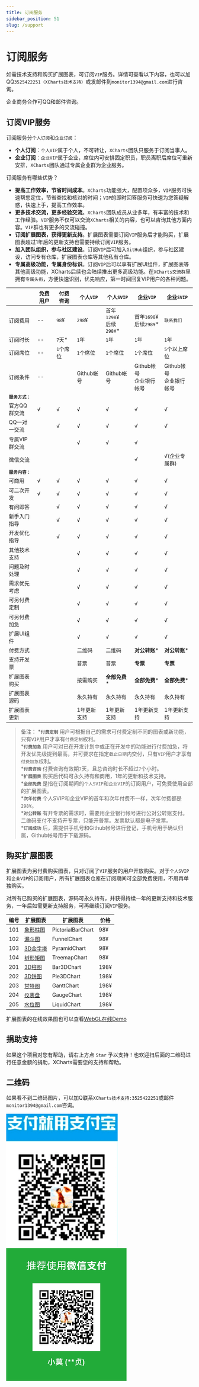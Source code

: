 ```yaml
---
title: 订阅服务
sidebar_position: 51
slug: /support
---
```


# 订阅服务

如需技术支持和购买扩展图表，可订阅`VIP`服务。详情可查看以下内容，也可以加QQ`3525422251（XCharts技术支持）`或发邮件到`monitor1394@gmail.com`进行咨询。

企业商务合作可QQ和邮件咨询。

## 订阅VIP服务

订阅服务分`个人订阅`和`企业订阅`：

- __个人订阅__：`个人VIP`属于个人，不可转让，`XCharts`团队只服务于订阅当事人。
- __企业订阅__：`企业VIP`属于企业，席位内可安排固定职员，职员离职后席位可重新安排，`XCharts`团队通过专属企业群为企业服务。

订阅服务有哪些优势？

- __提高工作效率，节省时间成本__。`XCharts`功能强大，配置项众多，`VIP`服务可快速帮您定位，节省查找和核对的时间；`VIP`的即时回答服务可快速为您答疑解惑，快速上手，提高工作效率。
- __更多技术交流，更多经验交流__。`XCharts`团队成员从业多年，有丰富的技术和工作经验。`VIP`服务不仅可以交流`XCharts`相关的内容，也可以咨询其他方面内容。`VIP`群也有更多的交流碰撞。
- __订阅扩展图表，获得更新支持__。扩展图表需要订阅`VIP`服务后才能购买，扩展图表超过1年后的更新支持也需要持续订阅`VIP`服务。
- __加入团队组织，参与社区建设__。订阅`VIP`后可加入`GitHub`组织，参与社区建设，访问专有仓库，扩展图表仓库等其他私有仓库。
- __专属高级功能，专属身份标识__。订阅`VIP`后可以享有扩展UI组件，扩展图表等其他高级功能，XCharts后续也会陆续推出更多高级功能。在`XCharts交流群`里拥有`专属头衔`，方便快速识别，优先响应，第一时间回复VIP用户的各种问题。

| |免费用户|付费咨询|个人`VIP` | 个人`SVIP` | 企业`VIP` | 企业`SVIP` |
| ----- |--|--|--|--|--|--|
| 订阅费用 | --  | `98`¥   | `298`¥ | 首年`1298`¥<br/>后续`298¥`* | 首年`1698`¥<br/>后续`298¥`* | `联系我们` |
| 订阅时长 | -- | `7`天* | `1`年 | `1`年 | `1`年 | `1`年 |
| 订阅席位 | -- | `1`个席位 | `1`个席位  |`1`个席位|`1`个席位|`5`个以上席位|
| 订阅条件 | -- |  | Github帐号 | Github帐号 |Github帐号<br/>企业银行帐号|Github帐号<br/>企业银行帐号|
| __`服务方式：`__|
| 官方QQ群交流      | √ | √ | √ | √ | √ | √ |
| QQ一对一交流     |   | √ | √ | √ | √ | √ |
| 专属VIP群交流     |   |   | √ | √ | √ |  |
| 微信交流     |   |   |   |   | √ | √(企业专属群) |
| __`服务内容：`__|
| 可商用           | √ | √ | √ | √ | √ | √ |
| 可二次开发        | √ | √ | √ | √ | √ | √ |
| 有问即答          |   | √ | √ | √ | √ | √ |
| 新手入门指导       |   | √ | √ | √ | √ | √ |
| 开发优化指导       |   | √ | √ | √ | √ | √ |
| 其他技术支持       |   |   | √ | √ | √ | √ |
| 问题及时处理       |   |   | √ | √ | √ | √ |
| 需求优先考虑       |   |   | √ | √ | √ | √ |
| 可另付费定制       |   |   | √ | √ | √ | √ |
| 可另付费加急       |   |   | √ | √ | √ | √ |
| 扩展UI组件        |   |   | √ | √ | √ | √ |
| 付费方式        |   |   | 二维码 | 二维码 | __对公转账__* | __对公转账__* |
| 支持开发票        |   |   | 普票 | 普票 | __专票__ | __专票__ |
| 扩展图表购买       |   |   | 按需购买 | __全部免费__* | __全部免费__* | __全部免费__* |
| 扩展图表源码       |   |   | 永久持有 | 永久持有 | 永久持有 | 永久持有 |
| 扩展图表更新       |   |   | 1年更新支持 | 1年更新支持 | 1年更新支持 | 1年更新支持 |

>备注：
>*__`付费定制`__ 用户可根据自己的需求可付费定制不同的图表或新功能，只有`VIP`用户才享有`付费定制`权利。  
>*__`付费加急`__ 用户可对已在开发计划中或正在开发中的功能进行付费加急，将开发优先级提到最高，并可要求在指定`截止日期`内交付，只有`VIP`用户才享有`付费加急`权利。  
>*__`付费咨询`__ 付费咨询有效期`7`天，且总咨询时长不超过`7`个小时。  
>*__`扩展图表`__ 购买后代码可永久持有和商用，1年的更新和技术支持。  
>*__`全部免费`__ 是指在订阅期间的`个人SVIP`和`企业VIP`的订阅用户，可免费使用全部的扩展图表。  
>*__`次年付费`__ 个人SVIP和企业VIP的首年和次年付费不一样，次年付费都是`298¥`。  
>*__`对公转账`__ 有开专票的需求时，需要用企业银行帐号进行公对公转账支付。二维码支付不支持开专票，只能开普票。发票默认都是电子发票。  
>*__`订阅成功`__ 后，需提供手机号和Github帐号进行登记，手机号用于确认归属，Github帐号用于下载源码。  


## 购买扩展图表

扩展图表为另付费购买图表，只对订阅了`VIP`服务的用户开放购买。对于`个人SVIP`和`企业VIP`的订阅用户，所有扩展图表仓库在订阅期间可全部免费使用，不用再单独购买。

对所有已购买的扩展图表，源码可永久持有，并获得持续一年的更新支持和技术服务，一年后如需更新支持服务，可再继续订阅`VIP`服务。

|编号|扩展图表|扩展图表|价格|
|--|--|--|--|
| 101 | [象形柱图](https://xcharts-team.github.io/docs/pictorialbar)    |PictorialBarChart  | 98¥   |
| 102 | [漏斗图](https://xcharts-team.github.io/docs/funnel)      |FunnelChart        | 98¥   |
| 103 | [3D金字塔](https://xcharts-team.github.io/docs/pyramid)    |PyramidChart       | 98¥   |
| 104 | [树形矩图](https://xcharts-team.github.io/docs/treemap)    |TreemapChart       | 98¥   |
| 201 | [3D柱图](https://xcharts-team.github.io/docs/bar3d)      |Bar3DChart         | 198¥  |
| 202 | [3D饼图](https://xcharts-team.github.io/docs/pie3d)      |Pie3DChart         | 198¥  |
| 203 | [甘特图](https://xcharts-team.github.io/docs/gantt)      |GanttChart         | 198¥  |
| 204 | [仪表盘](https://xcharts-team.github.io/docs/gauge)      |GaugeChart         | 198¥  |
| 205 | [水位图](https://xcharts-team.github.io/docs/liquid)      |LiquidChart        | 198¥  |

扩展图表的在线效果图也可以查看[WebGL在线Demo](https://xcharts-team.github.io/examples/)
## 捐助支持

如果这个项目对您有帮助，请右上方点 `Star` 予以支持！也欢迎扫后面的二维码进行任意金额的捐助，XCharts需要您的支持和帮助。

## 二维码

如果看不到二维码图片，可以加Q联系`XCharts技术支持:3525422251`或邮件`monitor1394@gmail.com`咨询。

![alipay-qrcode](img/support_alipay.png)
![wechat-qrcode](img/support_wechat.png)
